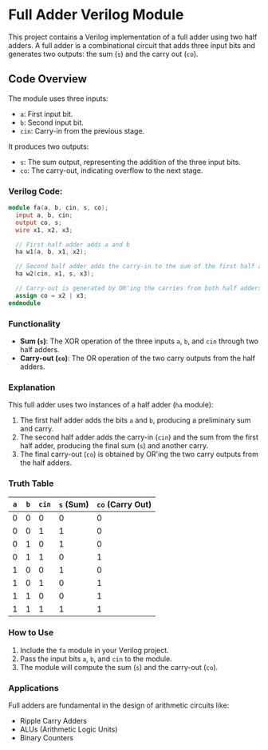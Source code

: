 
# Full Adder Verilog Module

This project contains a Verilog implementation of a full adder using two half adders. A full adder is a combinational circuit that adds three input bits and generates two outputs: the sum (`s`) and the carry out (`co`).

## Code Overview

The module uses three inputs:
- `a`: First input bit.
- `b`: Second input bit.
- `cin`: Carry-in from the previous stage.

It produces two outputs:
- `s`: The sum output, representing the addition of the three input bits.
- `co`: The carry-out, indicating overflow to the next stage.

### Verilog Code:

```verilog
module fa(a, b, cin, s, co);
  input a, b, cin;
  output co, s;
  wire x1, x2, x3;

  // First half adder adds a and b
  ha w1(a, b, x1, x2);

  // Second half adder adds the carry-in to the sum of the first half adder
  ha w2(cin, x1, s, x3);

  // Carry-out is generated by OR'ing the carries from both half adders
  assign co = x2 | x3;
endmodule
```

### Functionality

- **Sum (`s`)**: The XOR operation of the three inputs `a`, `b`, and `cin` through two half adders.
- **Carry-out (`co`)**: The OR operation of the two carry outputs from the half adders.

### Explanation

This full adder uses two instances of a half adder (`ha` module):
1. The first half adder adds the bits `a` and `b`, producing a preliminary sum and carry.
2. The second half adder adds the carry-in (`cin`) and the sum from the first half adder, producing the final sum (`s`) and another carry.
3. The final carry-out (`co`) is obtained by OR'ing the two carry outputs from the half adders.

### Truth Table

| `a` | `b` | `cin` | `s` (Sum) | `co` (Carry Out) |
|-----|-----|-------|-----------|------------------|
|  0  |  0  |   0   |     0     |        0         |
|  0  |  0  |   1   |     1     |        0         |
|  0  |  1  |   0   |     1     |        0         |
|  0  |  1  |   1   |     0     |        1         |
|  1  |  0  |   0   |     1     |        0         |
|  1  |  0  |   1   |     0     |        1         |
|  1  |  1  |   0   |     0     |        1         |
|  1  |  1  |   1   |     1     |        1         |

### How to Use

1. Include the `fa` module in your Verilog project.
2. Pass the input bits `a`, `b`, and `cin` to the module.
3. The module will compute the sum (`s`) and the carry-out (`co`).

### Applications

Full adders are fundamental in the design of arithmetic circuits like:
- Ripple Carry Adders
- ALUs (Arithmetic Logic Units)
- Binary Counters

